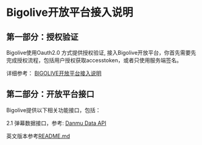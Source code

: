 # Bigolive开放平台接入说明

## 第一部分：授权验证

Bigolive使用Oauth2.0 方式提供授权验证, 接入Bigolive开放平台，你首先需要先完成授权流程，包括用户授权获取accesstoken，或者只使用服务端签名。

详细参考： [BIGOLIVE开放平台接入说明](./BIGOLIVEOpenPlatformAccessGuide_CN.md)

## 第二部分：开放平台接口

Bigolive提供以下相关功能接口，包括：

2.1 弹幕数据接口，参考: [Danmu Data API](./danmu_data_api_cn.md)



英文版本参考[README.md](./README.md)
